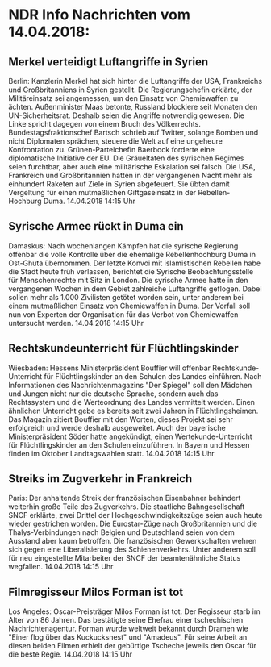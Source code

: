# NDR Info Nachrichten vom 14.04.2018:


## Merkel verteidigt Luftangriffe in Syrien
Berlin: Kanzlerin Merkel hat sich hinter die Luftangriffe der USA, Frankreichs und Großbritanniens in Syrien gestellt. Die Regierungschefin erklärte, der Militäreinsatz sei angemessen, um den Einsatz von Chemiewaffen zu ächten. Außenminister Maas betonte, Russland blockiere seit Monaten den UN-Sicherheitsrat. Deshalb seien die Angriffe notwendig gewesen. Die Linke spricht dagegen von einem Bruch des Völkerrechts. Bundestagsfraktionschef Bartsch schrieb auf Twitter, solange Bomben und nicht Diplomaten sprächen, steuere die Welt auf eine ungeheure Konfrontation zu. Grünen-Parteichefin Baerbock forderte eine diplomatische Initiative der EU. Die Gräueltaten des syrischen Regimes seien furchtbar, aber auch eine militärische Eskalation sei falsch. Die USA, Frankreich und Großbritannien hatten in der vergangenen Nacht mehr als einhundert Raketen auf Ziele in Syrien abgefeuert. Sie übten damit Vergeltung für einen mutmaßlichen Giftgaseinsatz in der Rebellen-Hochburg Duma. 14.04.2018 14:15 Uhr 

## Syrische Armee rückt in Duma ein
Damaskus: Nach wochenlangen Kämpfen hat die syrische Regierung offenbar die volle Kontrolle über die ehemalige Rebellenhochburg Duma in Ost-Ghuta übernommen. Der letzte Konvoi mit islamistischen Rebellen habe die Stadt heute früh verlassen, berichtet die Syrische Beobachtungsstelle für Menschenrechte mit Sitz in London. Die syrische Armee hatte in den vergangenen Wochen in dem Gebiet zahlreiche Luftangriffe geflogen. Dabei sollen mehr als 1.000
Zivilisten getötet worden sein, unter anderem bei einem mutmaßlichen Einsatz von Chemiewaffen in Duma. Der Vorfall soll nun von Experten der
Organisation für das Verbot von Chemiewaffen untersucht werden. 14.04.2018 14:15 Uhr 

## Rechtskundeunterricht für Flüchtlingskinder
Wiesbaden: Hessens Ministerpräsident Bouffier will offenbar Rechtskunde-Unterricht für Flüchtlingskinder an den Schulen des Landes
einführen. Nach Informationen des Nachrichtenmagazins "Der Spiegel" soll den Mädchen und Jungen nicht nur die deutsche Sprache, sondern auch das Rechtssystem und die Werteordnung des Landes vermittelt werden. Einen ähnlichen Unterricht gebe es bereits seit zwei Jahren in Flüchtlingsheimen. Das Magazin zitiert Bouffier mit den Worten, dieses Projekt sei sehr erfolgreich und werde deshalb ausgeweitet. Auch der bayerische Ministerpräsident Söder hatte angekündigt, einen Wertekunde-Unterricht für Flüchtlingskinder an den
Schulen einzuführen. In Bayern und Hessen finden im Oktober Landtagswahlen statt. 14.04.2018 14:15 Uhr 

## Streiks im Zugverkehr in Frankreich
Paris: Der anhaltende Streik der französischen Eisenbahner behindert weiterhin große Teile des Zugverkehrs. Die staatliche Bahngesellschaft SNCF erklärte, zwei Drittel der Hochgeschwindigkeitszüge seien auch heute wieder gestrichen worden. Die Eurostar-Züge nach Großbritannien und die Thalys-Verbindungen nach Belgien und Deutschland seien von dem Ausstand aber kaum betroffen. Die französischen Gewerkschaften wehren sich gegen eine Liberalisierung des Schienenverkehrs. Unter anderem soll für neu eingestellte Mitarbeiter der SNCF der beamtenähnliche Status wegfallen. 14.04.2018 14:15 Uhr 

## Filmregisseur Milos Forman ist tot
Los Angeles: Oscar-Preisträger Milos Forman ist tot. Der Regisseur starb im Alter von 86 Jahren. Das bestätigte seine Ehefrau einer tschechischen Nachrichtenagentur. Forman wurde weltweit bekannt durch Dramen wie "Einer flog über das Kuckucksnest" und "Amadeus". Für seine Arbeit an diesen beiden Filmen erhielt der gebürtige Tscheche jeweils den Oscar für die beste Regie. 14.04.2018 14:15 Uhr 
